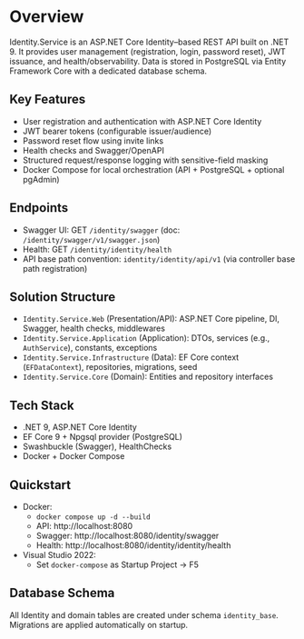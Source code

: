 ﻿# Overview

Identity.Service is an ASP.NET Core Identity–based REST API built on .NET 9. It provides user management (registration, login, password reset), JWT issuance, and health/observability. Data is stored in PostgreSQL via Entity Framework Core with a dedicated database schema.

## Key Features
- User registration and authentication with ASP.NET Core Identity
- JWT bearer tokens (configurable issuer/audience)
- Password reset flow using invite links
- Health checks and Swagger/OpenAPI
- Structured request/response logging with sensitive-field masking
- Docker Compose for local orchestration (API + PostgreSQL + optional pgAdmin)

## Endpoints
- Swagger UI: GET `/identity/swagger` (doc: `/identity/swagger/v1/swagger.json`)
- Health: GET `/identity/identity/health`
- API base path convention: `identity/identity/api/v1` (via controller base path registration)

## Solution Structure
- `Identity.Service.Web` (Presentation/API): ASP.NET Core pipeline, DI, Swagger, health checks, middlewares
- `Identity.Service.Application` (Application): DTOs, services (e.g., `AuthService`), constants, exceptions
- `Identity.Service.Infrastructure` (Data): EF Core context (`EFDataContext`), repositories, migrations, seed
- `Identity.Service.Core` (Domain): Entities and repository interfaces

## Tech Stack
- .NET 9, ASP.NET Core Identity
- EF Core 9 + Npgsql provider (PostgreSQL)
- Swashbuckle (Swagger), HealthChecks
- Docker + Docker Compose

## Quickstart
- Docker:
  - `docker compose up -d --build`
  - API: http://localhost:8080
  - Swagger: http://localhost:8080/identity/swagger
  - Health: http://localhost:8080/identity/identity/health
- Visual Studio 2022:
  - Set `docker-compose` as Startup Project → F5

## Database Schema
All Identity and domain tables are created under schema `identity_base`. Migrations are applied automatically on startup.